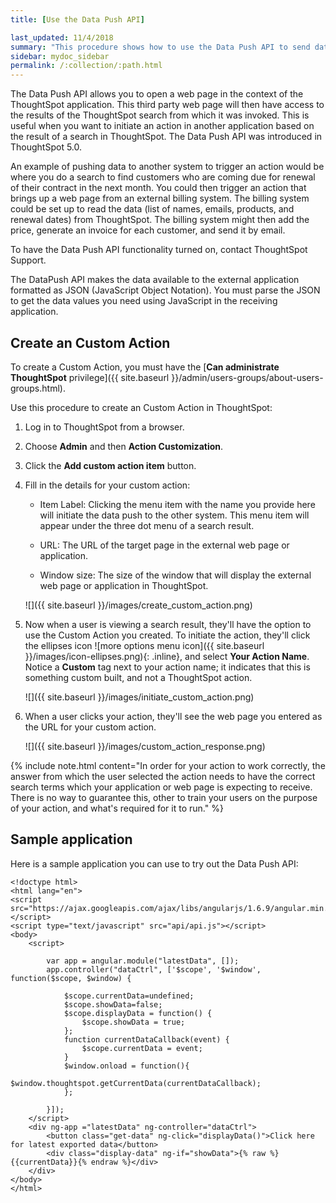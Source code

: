 ```yaml
---
title: [Use the Data Push API]

last_updated: 11/4/2018
summary: "This procedure shows how to use the Data Push API to send data from ThoughtSpot to another application"
sidebar: mydoc_sidebar
permalink: /:collection/:path.html
---
```

The Data Push API allows you to open a web page in the context of the ThoughtSpot application. This third party web page will then have access to the results of the ThoughtSpot search from which it was invoked. This is useful when you want to initiate an action in another application based on the result of a search in ThoughtSpot. The Data Push API was introduced in ThoughtSpot 5.0.

An example of pushing data to another system to trigger an action would be where you do a search to find customers who are coming due for renewal of their contract in the next month. You could then trigger an action that brings up a web page from an external billing system. The billing system could be set up to read the data (list of names, emails, products, and renewal dates) from ThoughtSpot. The billing system might then add the price, generate an invoice for each customer, and send it by email.

To have the Data Push API functionality turned on, contact ThoughtSpot Support.

The DataPush API makes the data available to the external application formatted as JSON (JavaScript Object Notation). You must parse the JSON to get the data values you need using JavaScript in the receiving application.

## Create an Custom Action

To create a Custom Action, you must have the [**Can administrate ThoughtSpot** privilege]({{ site.baseurl }}/admin/users-groups/about-users-groups.html).

Use this procedure to create an Custom Action in ThoughtSpot:

1. Log in to ThoughtSpot from a browser.

2. Choose **Admin** and then **Action Customization**.

3. Click the **Add custom action item** button.

4. Fill in the details for your custom action:

   * Item Label: Clicking the menu item with the name you provide here will initiate the data push to the other system. This menu item will appear under the three dot menu of a search result.

   * URL: The URL of the target page in the external web page or application.

   * Window size: The size of the window that will display the external web page or application in ThoughtSpot.

   ![]({{ site.baseurl }}/images/create_custom_action.png)

5. Now when a user is viewing a search result, they'll have the option to use the Custom Action you created. To initiate the action, they'll click the ellipses icon
![more options menu icon]({{ site.baseurl }}/images/icon-ellipses.png){: .inline}, and select **Your Action Name**. Notice a **Custom** tag next to your action name; it indicates that this is something custom built, and not a ThoughtSpot action.

   ![]({{ site.baseurl }}/images/initiate_custom_action.png)

6. When a user clicks your action, they'll see the web page you entered as the URL for your custom action.

   ![]({{ site.baseurl }}/images/custom_action_response.png)

{% include note.html content="In order for your action to work correctly, the answer from which the user selected the action needs to have the correct search terms which your application or web page is expecting to receive. There is no way to guarantee this, other to train your users on the purpose of your action, and what's required for it to run." %}

## Sample application

Here is a sample application you can use to try out the Data Push API:

```
<!doctype html>
<html lang="en">
<script src="https://ajax.googleapis.com/ajax/libs/angularjs/1.6.9/angular.min.js"></script>
<script type="text/javascript" src="api/api.js"></script>
<body>
    <script>

        var app = angular.module("latestData", []);
        app.controller("dataCtrl", ['$scope', '$window', function($scope, $window) {

            $scope.currentData=undefined;
            $scope.showData=false;
            $scope.displayData = function() {
                $scope.showData = true;
            };
            function currentDataCallback(event) {
                $scope.currentData = event;
            }
            $window.onload = function(){
                $window.thoughtspot.getCurrentData(currentDataCallback);
            };

        }]);
    </script>
    <div ng-app ="latestData" ng-controller="dataCtrl">
        <button class="get-data" ng-click="displayData()">Click here for latest exported data</button>
        <div class="display-data" ng-if="showData">{% raw %}{{currentData}}{% endraw %}</div>
    </div>
</body>
</html>

```
